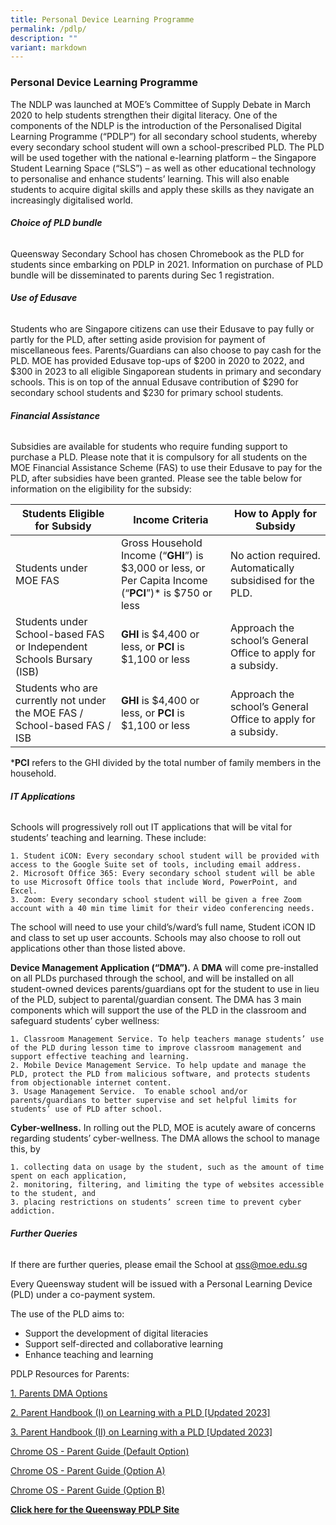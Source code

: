```yaml
---
title: Personal Device Learning Programme
permalink: /pdlp/
description: ""
variant: markdown
---
```

### Personal Device Learning Programme

The NDLP was launched at MOE’s Committee of Supply Debate in March 2020 to help students strengthen their digital literacy. One of the components of the NDLP is the introduction of the Personalised Digital Learning Programme (“PDLP”) for all secondary school students, whereby every secondary school student will own a school-prescribed PLD. The PLD will be used together with the national e-learning platform – the Singapore Student Learning Space (“SLS”) – as well as other educational technology to personalise and enhance students’ learning. This will also enable students to acquire digital skills and apply these skills as they navigate an increasingly digitalised world. 


###### ***Choice of PLD bundle***
Queensway Secondary School has chosen Chromebook as the PLD for students since embarking on PDLP in 2021. Information on purchase of PLD bundle will be disseminated to parents during Sec 1 registration.  

###### ***Use of Edusave***
Students who are Singapore citizens can use their Edusave to pay fully or partly for the PLD, after setting aside provision for payment of miscellaneous fees. Parents/Guardians can also choose to pay cash for the PLD. MOE has provided Edusave top-ups of $200 in 2020 to 2022, and $300 in 2023 to all eligible Singaporean students in primary and secondary schools. This is on top of the annual Edusave contribution of $290 for secondary school students and $230 for primary school students. 

###### ***Financial Assistance***
Subsidies are available for students who require funding support to purchase a PLD. Please note that it is compulsory for all students on the MOE Financial Assistance Scheme (FAS) to use their Edusave to pay for the PLD, after subsidies have been granted. Please see the table below for information on the eligibility for the subsidy:


| Students Eligible for Subsidy | Income Criteria | How to Apply for Subsidy |
| -------- | -------- | -------- |
| Students under MOE FAS      | Gross Household Income (“**GHI**”) is $3,000 or less, or  Per Capita Income (“**PCI**”)* is $750 or less    | No action required. Automatically subsidised for the PLD.     |
|Students under School-based FAS or Independent Schools Bursary (ISB)|**GHI** is $4,400 or less, or **PCI** is $1,100 or less |Approach the school’s General Office to apply for a subsidy.|
|Students who are currently not under the MOE FAS / School-based FAS / ISB|**GHI** is $4,400 or less, or **PCI** is $1,100 or less|Approach the school’s General Office to apply for a subsidy.|

***PCI** refers to the GHI divided by the total number of family members in the household.

###### **IT Applications**
Schools will progressively roll out IT applications that will be vital for students’ teaching and learning. These include: 
```
1. Student iCON: Every secondary school student will be provided with access to the Google Suite set of tools, including email address.
2. Microsoft Office 365: Every secondary school student will be able to use Microsoft Office tools that include Word, PowerPoint, and Excel. 
3. Zoom: Every secondary school student will be given a free Zoom account with a 40 min time limit for their video conferencing needs.  
```

The school will need to use your child’s/ward’s full name, Student iCON ID and class to set up user accounts. Schools may also choose to roll out applications other than those listed above. 

**Device Management Application (“DMA”).** A **DMA** will come pre-installed on all PLDs purchased through the school, and will be installed on all student-owned devices parents/guardians opt for the student to use in lieu of the PLD, subject to parental/guardian consent. The DMA has 3 main components which will support the use of the PLD in the classroom and safeguard students’ cyber wellness:
```
1. Classroom Management Service. To help teachers manage students’ use of the PLD during lesson time to improve classroom management and support effective teaching and learning.
2. Mobile Device Management Service. To help update and manage the PLD, protect the PLD from malicious software, and protects students from objectionable internet content.
3. Usage Management Service.  To enable school and/or parents/guardians to better supervise and set helpful limits for students’ use of PLD after school.
```

**Cyber-wellness.** In rolling out the PLD, MOE is acutely aware of concerns regarding students’ cyber-wellness. The DMA allows the school to manage this, by
```
1. collecting data on usage by the student, such as the amount of time spent on each application, 
2. monitoring, filtering, and limiting the type of websites accessible to the student, and
3. placing restrictions on students’ screen time to prevent cyber addiction. 
```
###### ***Further Queries***
If there are further queries, please email the School at qss@moe.edu.sg



Every Queensway student will be issued with a Personal Learning Device (PLD) under a co-payment system.

The use of the PLD aims to:

* Support the development of digital literacies
* Support self-directed and collaborative learning
* Enhance teaching and learning

PDLP Resources for Parents:

[1. Parents DMA Options](/files/PDLP%20Resources/Parents%20DMA%20options.pdf)

[2. Parent Handbook (I) on Learning with a PLD [Updated 2023]](/files/PDLP%20Resources/IP2%20-%20Parent%20Handbook%20(I)%20on%20Learning%20with%20a%20PLD_2023.pdf)

[3. Parent Handbook (II) on Learning with a PLD [Updated 2023]](/files/PDLP%20Resources/IP3%20-%20Parent%20Handbook%20(II)%20on%20Learning%20with%20a%20PLD_2023.pdf)

[Chrome OS - Parent Guide (Default Option)](/files/PDLP%20Resources/DMA%20Parent%20Guide%20v2%20-%20Default%20(Chrome%20OS).pdf)

[Chrome OS - Parent Guide (Option A)](/files/PDLP%20Resources/DMA%20Parent%20Guide%20v2%20-%20Option%20A%20(Chrome%20OS).pdf)

[Chrome OS - Parent Guide (Option B)](/files/PDLP%20Resources/DMA%20Parent%20Guide%20v2%20-%20Option%20B%20(Chrome%20OS).pdf)

[**Click here for the Queensway PDLP Site**](https://sites.google.com/moe.edu.sg/qss-pdlp/home)